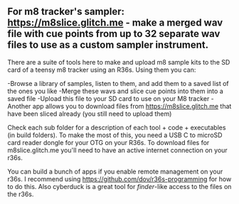 ## For m8 tracker's sampler: https://m8slice.glitch.me - make a merged wav file with cue points from up to 32 separate wav files to use as a custom sampler instrument.

There are a suite of tools here to make and upload m8 sample kits to the SD card of a teensy m8 tracker using an R36s.  Using them you can:

-Browse a library of samples, listen to them, and add them to a saved list of the ones you like
-Merge these wavs and slice cue points into them into a saved file
-Upload this file to your SD card to use on your M8 tracker
-Another app allows you to download files from https://m8slice.glitch.me that have been sliced already (you still need to upload them)

Check each sub folder for a description of each tool + code + executables (in build folders).
To make the most of this, you need a USB C to microSD card reader dongle for your OTG on your R36s.
To download files for m8slice.glitch.me you'll need to have an active internet connection on your r36s.  

You can build a bunch of apps if you enable remote management on your r36s.  I recommend using https://github.com/dov/r36s-programming for how to do this.  Also cyberduck is a great tool for *finder*-like access to the files on the r36s.
